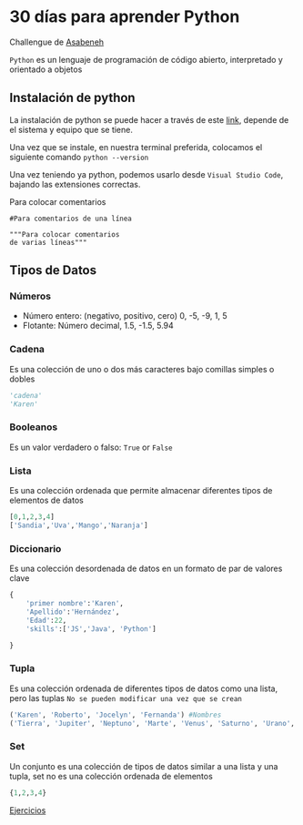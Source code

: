 # 30 días para aprender Python

Challengue de [Asabeneh](https://github.com/Asabeneh)

`Python` es un lenguaje de programación de código abierto, interpretado y orientado a objetos

## Instalación de python 

La instalación de python se puede hacer a través de este [link](https://www.python.org/), depende de el sistema y equipo que se tiene.

Una vez que se instale, en nuestra terminal preferida, colocamos el siguiente comando `python --version`

Una vez teniendo ya python, podemos usarlo desde `Visual Studio Code`, bajando las extensiones correctas.

Para colocar comentarios

```
#Para comentarios de una línea

"""Para colocar comentarios
de varias líneas"""

```
## Tipos de Datos 
### Números
- Número entero: (negativo, positivo, cero) 0, -5, -9, 1, 5
- Flotante: Número decimal, 1.5, -1.5, 5.94
### Cadena
Es una colección de uno o dos más caracteres bajo comillas simples o dobles
```python
'cadena'
'Karen'
```
### Booleanos
Es un valor verdadero o falso: `True` or `False`
### Lista
Es una colección ordenada que permite almacenar diferentes tipos de elementos de datos
```python
[0,1,2,3,4]
['Sandia','Uva','Mango','Naranja']

```

### Diccionario
Es una colección desordenada de datos en un formato de par de valores clave

```python
{
    'primer nombre':'Karen',
    'Apellido':'Hernández',
    'Edad':22,
    'skills':['JS','Java', 'Python']

}
```
### Tupla
Es una colección ordenada de diferentes tipos de datos como una lista, pero las tuplas `No se pueden modificar una vez que se crean`
```python
('Karen', 'Roberto', 'Jocelyn', 'Fernanda') #Nombres
('Tierra', 'Jupiter', 'Neptuno', 'Marte', 'Venus', 'Saturno', 'Urano', 'Mercurio') # planetas
```
### Set
Un conjunto es una colección de tipos de datos similar a una lista y una tupla, set no es una colección ordenada de elementos

```python
{1,2,3,4}

```

[Ejercicios](https://github.com/KarenHernandez08/30-Dias-de-Python/tree/main/Dia1)